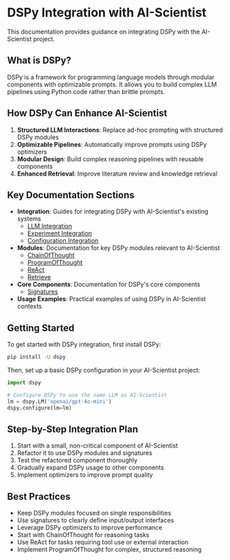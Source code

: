# DSPy Integration with AI-Scientist

This documentation provides guidance on integrating DSPy with the AI-Scientist project.

## What is DSPy?

DSPy is a framework for programming language models through modular components with optimizable prompts. It allows you to build complex LLM pipelines using Python code rather than brittle prompts.

## How DSPy Can Enhance AI-Scientist

1. **Structured LLM Interactions**: Replace ad-hoc prompting with structured DSPy modules
2. **Optimizable Pipelines**: Automatically improve prompts using DSPy optimizers
3. **Modular Design**: Build complex reasoning pipelines with reusable components
4. **Enhanced Retrieval**: Improve literature review and knowledge retrieval

## Key Documentation Sections

- **Integration**: Guides for integrating DSPy with AI-Scientist's existing systems
  - [LLM Integration](./integration/llm_integration.md)
  - [Experiment Integration](./integration/experiment_integration.md)
  - [Configuration Integration](./integration/config_integration.md)
- **Modules**: Documentation for key DSPy modules relevant to AI-Scientist
  - [ChainOfThought](./modules/chain_of_thought.md)
  - [ProgramOfThought](./modules/program_of_thought.md)
  - [ReAct](./modules/react.md)
  - [Retrieve](./modules/retrieve.md)
- **Core Components**: Documentation for DSPy's core components
  - [Signatures](./core/signatures.md)
- **Usage Examples**: Practical examples of using DSPy in AI-Scientist contexts

## Getting Started

To get started with DSPy integration, first install DSPy:

```bash
pip install -U dspy
```

Then, set up a basic DSPy configuration in your AI-Scientist project:

```python
import dspy

# Configure DSPy to use the same LLM as AI-Scientist
lm = dspy.LM('openai/gpt-4o-mini')
dspy.configure(lm=lm)
```

## Step-by-Step Integration Plan

1. Start with a small, non-critical component of AI-Scientist
2. Refactor it to use DSPy modules and signatures
3. Test the refactored component thoroughly
4. Gradually expand DSPy usage to other components
5. Implement optimizers to improve prompt quality

## Best Practices

- Keep DSPy modules focused on single responsibilities
- Use signatures to clearly define input/output interfaces
- Leverage DSPy optimizers to improve performance
- Start with ChainOfThought for reasoning tasks
- Use ReAct for tasks requiring tool use or external interaction
- Implement ProgramOfThought for complex, structured reasoning
